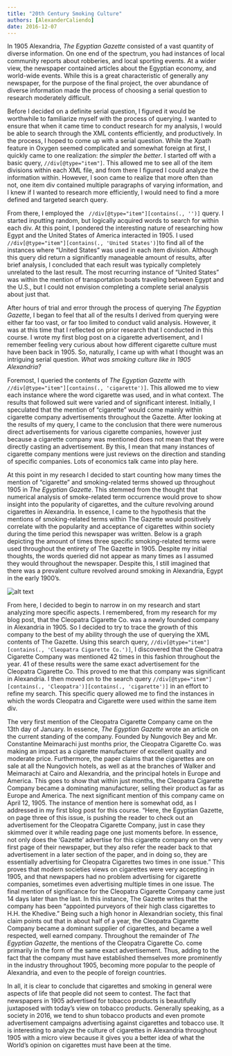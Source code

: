 ```yaml
---
title: "20th Century Smoking Culture"
authors: [AlexanderCaliendo]
date: 2016-12-07
---
```

In 1905 Alexandria, *The Egyptian Gazette* consisted of a vast quantity of diverse information. On one end of the spectrum, you had instances of local community reports about robberies, and local sporting events. At a wider view, the newspaper contained articles about the Egyptian economy, and world-wide events. While this is a great characteristic of generally any newspaper, for the purpose of the final project, the over abundance of diverse information made the process of choosing a serial question to research moderately difficult.

Before I decided on a definite serial question, I figured it would be worthwhile to familiarize myself with the process of querying. I wanted to ensure that when it came time to conduct research for my analysis, I would be able to search through the XML contents efficiently, and productively. In the process, I hoped to come up with a serial question. While the Xpath feature in Oxygen seemed complicated and somewhat foreign at first, I quickly came to one realization: *the simpler the better*. I started off with a basic query, ```//div[@type="item"]```. This allowed me to see all of the item divisions within each XML file, and from there I figured I could analyze the information within. However, I soon came to realize that more often than not, one item div contained multiple paragraphs of varying information, and I knew if I wanted to research more efficiently, I would need to find a more defined and targeted search query.

From there, I employed the ``` //div[@type="item"][contains(., '')]``` query. I started inputting random, but logically acquired  words to search for within each div. At this point, I pondered the interesting nature of researching how Egypt and the United States of America interacted in 1905. I used ```//div[@type="item"][contains(., 'United States')]```to find all of the instances where “United States” was used in each item division. Although this query did return a significantly manageable amount of results, after brief analysis, I concluded that each result was typically completely unrelated to the last result. The most recurring instance of “United States” was within the mention of transportation boats traveling between Egypt and the U.S., but I could not envision completing a complete serial analysis about just that.

After hours of trial and error through the process of querying *The Egyptian Gazette*, I began to feel that all of the results I derived from querying were either far too vast, or far too limited to conduct valid analysis. However, it was at this time that I reflected on prior research that I conducted in this course. I wrote my first blog post on a cigarette advertisement, and I remember feeling very curious about how different cigarette culture must have been back in 1905. So, naturally, I came up with what I thought was an intriguing serial question. *What was smoking culture like in 1905 Alexandria?*

Foremost, I queried the contents of *The Egyptian Gazette*  with ```//div[@type="item"][contains(., 'cigarette')]```. This allowed me to view each instance where the word cigarette was used, and in what context. The results that followed suit were varied and of significant interest. Initially, I speculated that the mention of “cigarette” would come mainly within cigarette company advertisements throughout the Gazette. After looking at the results of my query, I came to the conclusion that there were numerous direct advertisements for various cigarette companies, however just because a cigarette company was mentioned does not mean that they were directly casting an advertisement. By this, I mean that many instances of cigarette company mentions were just reviews on the direction and standing of specific companies. Lots of economics talk came into play here.

At this point in my research I decided to start counting how many times the mention of “cigarette” and smoking-related terms showed up throughout 1905 in *The Egyptian Gazette*. This stemmed from the thought that numerical analysis of smoke-related term occurrence would prove to show insight into the popularity of cigarettes, and the culture revolving around cigarettes in Alexandria. In essence, I came to the hypothesis that the mentions of smoking-related terms within The Gazette would positively correlate with the popularity and acceptance of cigarettes within society during the time period this newspaper was written. Below is a graph depicting the amount of times three specific smoking-related terms were used throughout the entirety of The Gazette in 1905. Despite my initial thoughts, the words queried did not appear as many times as I assumed they would throughout the newspaper. Despite this, I still imagined that there was a prevalent culture revolved around smoking in Alexandria, Egypt in the early 1900’s.

![alt text](http://i68.tinypic.com/2a6ku3a.jpg?raw=true)

From here, I decided to begin to narrow in on my research and start analyzing more specific aspects. I remembered, from my research for my blog post, that the Cleopatra Cigarette Co. was a newly founded company in Alexandria in 1905. So I decided to try to trace the growth of this company to the best of my ability through the use of querying the XML contents of The Gazette. Using this search query, ```//div[@type="item"][contains(., 'Cleopatra Cigarette Co.')]```, I discovered that the Cleopatra Cigarette Company was mentioned 42 times in this fashion throughout the year. 41 of these results were the same exact advertisement for the Cleopatra Cigarette Co. This proved to me that this company was significant in Alexandria. I then moved on to the search query ```//div[@type="item"][contains(., 'Cleopatra')][contains(., 'cigarette')]``` in an effort to refine my search. This specific query allowed me to find the instances in which the words Cleopatra and Cigarette were used within the same item div.

The very first mention of the Cleopatra Cigarette Company came on the 13th day of January. In essence, *The Egyptian Gazette* wrote an article on the current standing of the company. Founded by Nungovich Bey and Mr. Constantine Meimarachi just months prior, the Cleopatra Cigarette Co. was making an impact as a cigarette manufacturer of excellent quality and moderate price. Furthermore, the paper claims that the cigarettes are on sale at all the Nungovich hotels, as well as at the branches of Walker and Meimarachi at Cairo and Alexandria, and the principal hotels in Europe and America. This goes to show that within just months, the Cleopatra Cigarette Company became a dominating manufacturer, selling their product as far as Europe and America. The next significant mention of this company came on April 12, 1905. The instance of mention here is somewhat odd, as I addressed in my first blog post for this course.
“Here, the Egyptian Gazette, on page three of this issue, is pushing the reader to check out an advertisement for the Cleopatra Cigarette Company, just in case they skimmed over it while reading page one just moments before. In essence, not only does the ‘Gazette’ advertise for this cigarette company on the very first page of their newspaper, but they also refer the reader back to that advertisement in a later section of the paper, and in doing so, they are essentially advertising for Cleopatra Cigarettes two times in one issue.” This proves that modern societies views on cigarettes were very accepting in 1905, and that newspapers had no problem advertising for cigarette companies, sometimes even advertising multiple times in one issue. The final mention of significance for the Cleopatra Cigarette Company came just 14 days later than the last. In this instance, The Gazette writes that the company has been “appointed purveyors of their high class cigarettes to H.H. the Khedive.” Being such a high honor in Alexandrian society, this final claim points out that in about half of a year, the Cleopatra Cigarette Company became a dominant supplier of cigarettes, and became a well respected, well earned company. Throughout the remainder of *The Egyptian Gazette*, the mentions of the Cleopatra Cigarette Co. come primarily in the form of the same exact advertisement. Thus, adding to the fact that the company must have established themselves more prominently in the industry throughout 1905, becoming more popular to the people of Alexandria, and even to the people of foreign countries.

In all, it is clear to conclude that cigarettes and smoking in general were aspects of life that people did not seem to contest. The fact that newspapers in 1905 advertised for tobacco products is beautifully juxtaposed with today’s view on tobacco products. Generally speaking, as a society in 2016, we tend to shun tobacco products and even promote advertisement campaigns advertising against cigarettes and tobacco use. It is interesting to analyze the culture of cigarettes in Alexandria throughout 1905 with a micro view because it gives you a better idea of what the World’s opinion on cigarettes must have been at the time.
